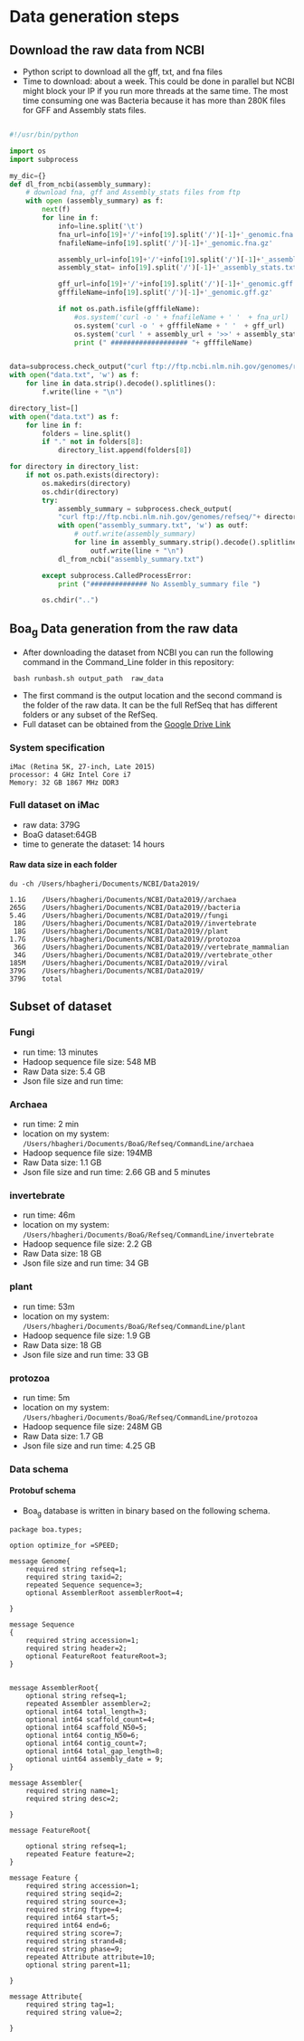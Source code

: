 
# Data generation steps

## Download the raw data from NCBI
* Python script to download all the gff, txt, and fna files
* Time to download:  about a week. This could be done in parallel but NCBI might block your IP if you run more threads at the same time. The most time consuming one was Bacteria because it has more than 280K files for GFF and Assembly stats files.


```Python

#!/usr/bin/python

import os
import subprocess

my_dic={}
def dl_from_ncbi(assembly_summary):
    # download fna, gff and Assembly_stats files from ftp
    with open (assembly_summary) as f:
        next(f)
        for line in f:
            info=line.split('\t')
            fna_url=info[19]+'/'+info[19].split('/')[-1]+'_genomic.fna.gz'
            fnafileName=info[19].split('/')[-1]+'_genomic.fna.gz'

            assembly_url=info[19]+'/'+info[19].split('/')[-1]+'_assembly_stats.txt'
            assembly_stat= info[19].split('/')[-1]+'_assembly_stats.txt'

            gff_url=info[19]+'/'+info[19].split('/')[-1]+'_genomic.gff.gz'
            gfffileName=info[19].split('/')[-1]+'_genomic.gff.gz'

            if not os.path.isfile(gfffileName):
                #os.system('curl -o ' + fnafileName + ' '  + fna_url)
                os.system('curl -o ' + gfffileName + ' '  + gff_url)
                os.system('curl ' + assembly_url + '>>' + assembly_stat )
                print (" ################### "+ gfffileName)


data=subprocess.check_output("curl ftp://ftp.ncbi.nlm.nih.gov/genomes/refseq/", shell=True)
with open("data.txt", 'w') as f:
    for line in data.strip().decode().splitlines():
        f.write(line + "\n")

directory_list=[]
with open("data.txt") as f:
    for line in f:
        folders = line.split()
        if "." not in folders[8]:
            directory_list.append(folders[8])

for directory in directory_list:
    if not os.path.exists(directory):
        os.makedirs(directory)
        os.chdir(directory)
        try:
            assembly_summary = subprocess.check_output(
            "curl ftp://ftp.ncbi.nlm.nih.gov/genomes/refseq/"+ directory + "/assembly_summary.txt", shell=True)
            with open("assembly_summary.txt", 'w') as outf:
                # outf.write(assembly_summary)
                for line in assembly_summary.strip().decode().splitlines():
                    outf.write(line + "\n")
            dl_from_ncbi("assembly_summary.txt")

        except subprocess.CalledProcessError:
            print ("############## No Assembly_summary file ")

        os.chdir("..")
```


## Boa<sub>g</sub> Data generation from the raw data
* After downloading the dataset from NCBI you can run the following command in the Command_Line folder in this repository:

```
 bash runbash.sh output_path  raw_data
```
*  The first command is the output location and the second command is the folder of the raw data. It can be the full RefSeq that has different folders or any subset of the RefSeq.
* Full dataset can be obtained from the [Google Drive Link](https://drive.google.com/drive/folders/1u-APb-clMbPNpHXhalthPWEDsNT-OtnX?usp=sharing)


### System specification
```
iMac (Retina 5K, 27-inch, Late 2015)
processor: 4 GHz Intel Core i7
Memory: 32 GB 1867 MHz DDR3
```

### Full dataset on iMac
* raw data: 379G
* BoaG dataset:64GB
* time to generate the dataset: 14 hours

#### Raw data size in each folder

```
du -ch /Users/hbagheri/Documents/NCBI/Data2019/

1.1G	/Users/hbagheri/Documents/NCBI/Data2019//archaea
265G	/Users/hbagheri/Documents/NCBI/Data2019//bacteria
5.4G	/Users/hbagheri/Documents/NCBI/Data2019//fungi
 18G	/Users/hbagheri/Documents/NCBI/Data2019//invertebrate
 18G	/Users/hbagheri/Documents/NCBI/Data2019//plant
1.7G	/Users/hbagheri/Documents/NCBI/Data2019//protozoa
 36G	/Users/hbagheri/Documents/NCBI/Data2019//vertebrate_mammalian
 34G	/Users/hbagheri/Documents/NCBI/Data2019//vertebrate_other
185M	/Users/hbagheri/Documents/NCBI/Data2019//viral
379G	/Users/hbagheri/Documents/NCBI/Data2019/
379G	total

```

## Subset of dataset
### Fungi
* run time: 13 minutes
* Hadoop sequence file size: 548 MB
* Raw Data size: 5.4 GB
* Json file size and run time:

### Archaea
* run time: 2 min
* location on my system: ```/Users/hbagheri/Documents/BoaG/Refseq/CommandLine/archaea```
* Hadoop sequence file size: 194MB
* Raw Data size: 1.1 GB
* Json file size and run time: 2.66 GB and 5 minutes


### invertebrate
* run time:  46m
* location on my system: ```/Users/hbagheri/Documents/BoaG/Refseq/CommandLine/invertebrate```
* Hadoop sequence file size: 2.2 GB
* Raw Data size: 18 GB
* Json file size and run time: 34 GB


### plant
* run time:  53m
* location on my system: ```/Users/hbagheri/Documents/BoaG/Refseq/CommandLine/plant```
* Hadoop sequence file size: 1.9   GB
* Raw Data size:  18 GB
* Json file size and run time: 33 GB


### protozoa
* run time:  5m
* location on my system: ```/Users/hbagheri/Documents/BoaG/Refseq/CommandLine/protozoa```
* Hadoop sequence file size: 248M   GB
* Raw Data size:  1.7 GB
* Json file size and run time: 4.25 GB



### Data schema

#### Protobuf schema
* Boa<sub>g</sub> database is written in binary based on the following schema.

```
package boa.types;

option optimize_for =SPEED;

message Genome{
	required string refseq=1;
    required string taxid=2;
	repeated Sequence sequence=3;
	optional AssemblerRoot assemblerRoot=4;

}

message Sequence
{
	required string accession=1;
	required string header=2;
	optional FeatureRoot featureRoot=3;
}


message AssemblerRoot{
	optional string refseq=1;
	repeated Assembler assembler=2;      
	optional int64 total_length=3;
	optional int64 scaffold_count=4;  
	optional int64 scaffold_N50=5;
	optional int64 contig_N50=6;
	optional int64 contig_count=7;
	optional int64 total_gap_length=8;
	optional uint64 assembly_date = 9;
}

message Assembler{
   	required string name=1;
	required string desc=2;

}

message FeatureRoot{

    optional string refseq=1;
    repeated Feature feature=2;
}

message Feature {
    required string accession=1;
	required string seqid=2;
	required string source=3;
	required string ftype=4;
	required int64 start=5;
	required int64 end=6;
	required string score=7;
	required string strand=8;
	required string phase=9;
	repeated Attribute attribute=10;
	optional string parent=11;

}

message Attribute{
	required string tag=1;
	required string value=2;

}


```
